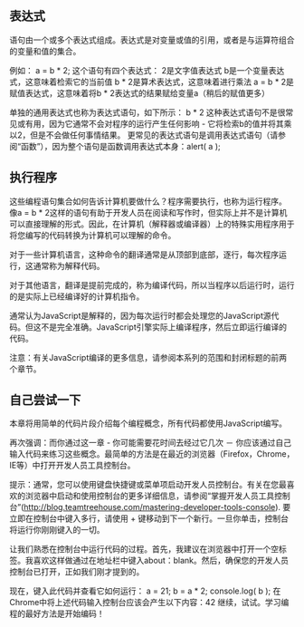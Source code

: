 ## 表达式

语句由一个或多个表达式组成。表达式是对变量或值的引用，或者是与运算符组合的变量和值的集合。

例如：
a = b * 2;
这个语句有四个表达式：
   2是文字值表达式
   b是一个变量表达式，这意味着检索它的当前值
   b * 2是算术表达式，这意味着进行乘法
   a = b * 2是赋值表达式，这意味着将b * 2表达式的结果赋给变量a（稍后的赋值更多）
   
单独的通用表达式也称为表达式语句，如下所示：
b * 2
这种表达式语句不是很常见或有用，因为它通常不会对程序的运行产生任何影响 - 它将检索b的值并将其乘以2，但是不会做任何事情结果。
更常见的表达式语句是调用表达式语句（请参阅“函数”），因为整个语句是函数调用表达式本身：alert( a );

## 执行程序

这些编程语句集合如何告诉计算机要做什么？程序需要执行，也称为运行程序。
像a = b * 2这样的语句有助于开发人员在阅读和写作时，但实际上并不是计算机可以直接理解的形式。因此，在计算机（解释器或编译器）上的特殊实用程序用于将您编写的代码转换为计算机可以理解的命令。

对于一些计算机语言，这种命令的翻译通常是从顶部到底部，逐行，每次程序运行，这通常称为解释代码。

对于其他语言，翻译是提前完成的，称为编译代码，所以当程序以后运行时，运行的是实际上已经编译好的计算机指令。

通常认为JavaScript是解释的，因为每次运行时都会处理您的JavaScript源代码。但这不是完全准确。JavaScript引擎实际上编译程序，然后立即运行编译的代码。

注意：有关JavaScript编译的更多信息，请参阅本系列的范围和封闭标题的前两个章节。

## 自己尝试一下

本章将用简单的代码片段介绍每个编程概念，所有代码都使用JavaScript编写。

再次强调：而你通过这一章 - 你可能需要花时间去经过它几次 － 你应该通过自己输入代码来练习这些概念。最简单的方法是在最近的浏览器（Firefox，Chrome，IE等）中打开开发人员工具控制台。

提示：通常，您可以使用键盘快捷键或菜单项启动开发人员控制台。有关在您最喜欢的浏览器中启动和使用控制台的更多详细信息，请参阅“掌握开发人员工具控制台”(http://blog.teamtreehouse.com/mastering-developer-tools-console). 要立即在控制台中键入多行，请使用<shift> + <enter>键移动到下一个新行。一旦你单击<enter>，控制台将运行你刚刚键入的一切。

让我们熟悉在控制台中运行代码的过程。首先，我建议在浏览器中打开一个空标签。我喜欢这样做通过在地址栏中键入about：blank。然后，确保您的开发人员控制台已打开，正如我们刚才提到的。

现在，键入此代码并查看它如何运行：
a = 21;
b = a * 2;
console.log( b );
在Chrome中将上述代码输入控制台应该会产生以下内容：42
继续，试试。学习编程的最好方法是开始编码！
